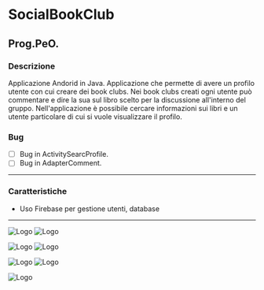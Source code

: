 # SocialBookClub
## Prog.PeO.
### Descrizione
Applicazione Andorid in Java. Applicazione che permette di avere un profilo utente con cui creare dei book clubs. 
Nei book clubs creati ogni utente può commentare e dire la sua sul libro scelto per la discussione all'interno del gruppo.
Nell'applicazione è possibile cercare informazioni sui libri e un utente particolare di cui si vuole visualizzare il profilo.
### Bug
- [ ]  Bug in ActivitySearcProfile.
- [ ]  Bug in AdapterComment.
------
### Caratteristiche
* Uso Firebase per gestione utenti, database
------

![Logo](https://i.pinimg.com/236x/b2/78/85/b278851c84e850151807b612a0199e5e.jpg)     ![Logo](https://i.pinimg.com/236x/fd/42/e2/fd42e2c7cdf93a65eeeb0da00c857abc.jpg)

![Logo](https://i.pinimg.com/236x/2e/11/56/2e11564daaa952425c497b00c9c83966.jpg)     ![Logo](https://i.pinimg.com/236x/1c/f8/1d/1cf81d3873fb4388784c667b390520e9.jpg)

![Logo](https://i.pinimg.com/236x/d9/cf/5f/d9cf5f6c88115b81400be05e1bf6e5cd.jpg)     ![Logo](https://i.pinimg.com/236x/7e/82/81/7e8281ce5b824ead62f830b6569fe588.jpg)

![Logo](https://i.pinimg.com/236x/1f/74/02/1f740293ad7305b9a00f5d4b93517ff8.jpg)

